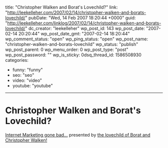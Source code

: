 title: "Christopher Walken and Borat's Lovechild?"
link: "http://leekelleher.com/2007/02/14/christopher-walken-and-borats-lovechild/"
pubDate: "Wed, 14 Feb 2007 18:20:44 +0000"
guid: "http://leekelleher.com/linklog/2007/02/14/christopher-walken-and-borats-lovechild/"
dc_creator: "leekelleher"
wp_post_id: 143
wp_post_date: "2007-02-14 20:20:44"
wp_post_date_gmt: "2007-02-14 18:20:44"
wp_comment_status: "open"
wp_ping_status: "open"
wp_post_name: "christopher-walken-and-borats-lovechild"
wp_status: "publish"
wp_post_parent: 0
wp_menu_order: 0
wp_post_type: "post"
wp_post_password: ""
wp_is_sticky: 0dsq_thread_id: 1586508930
categories:
  - funny: "funny"
  - seo: "seo"
  - video: "video"
  - youtube: "youtube"

---

# Christopher Walken and Borat's Lovechild?

<a href="http://www.youtube.com/watch?v=jtb7BGF8p_I">Internet Marketing gone bad...</a> presented by <a href="http://www.youtube.com/watch?v=wvXexRlYH40">the lovechild of Borat and Christopher Walken!</a>